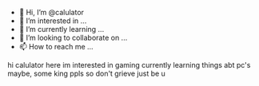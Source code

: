 - 👋 Hi, I’m @calulator
- 👀 I’m interested in ...
- 🌱 I’m currently learning ...
- 💞️ I’m looking to collaborate on ...
- 📫 How to reach me ...

<!---
calulator/calulator is a ✨ special ✨ repository because its `README.md` (this file) appears on your GitHub profile.
You can click the Preview link to take a look at your changes.
---> 
hi calulator here 
im interested in gaming
currently learning things abt pc's
maybe, some king ppls so don't grieve
just be u 
